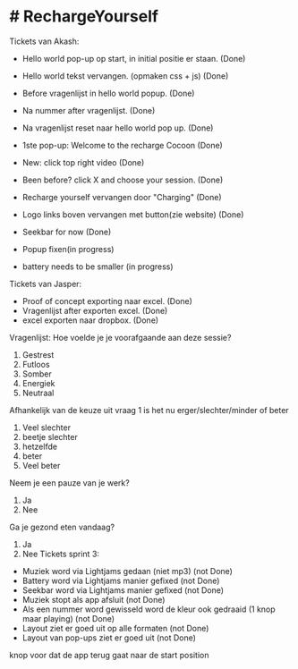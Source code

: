 # **# RechargeYourself**

Tickets van Akash:
 * Hello world pop-up op start, in initial positie er staan. (Done)
 * Hello world tekst vervangen. (opmaken css + js)  (Done)
 * Before vragenlijst in hello world popup.  (Done)
 * Na nummer after vragenlijst.  (Done)
 * Na vragenlijst reset naar hello world pop up.  (Done)

 * 1ste pop-up: Welcome to the recharge Cocoon (Done)
 * New: click top right video (Done)
 * Been before? click X and choose your session. (Done)

 * Recharge yourself vervangen door "Charging" (Done)
 * Logo links boven vervangen met button(zie website) (Done)
 * Seekbar for now (Done)
 * Popup fixen(in progress)
 * battery needs to be smaller (in progress)

Tickets van Jasper:
* Proof of concept exporting naar excel.  (Done)
* Vragenlijst after exporten excel.  (Done)
* excel exporten naar dropbox.  (Done)


Vragenlijst:
Hoe voelde je je voorafgaande aan deze sessie?
1. Gestrest
2. Futloos
3. Somber
4. Energiek
5. Neutraal

Afhankelijk van de keuze uit vraag 1 is het nu erger/slechter/minder of beter
1. Veel slechter
2. beetje slechter
3. hetzelfde
4. beter 
5. Veel beter

Neem je een pauze van je werk?
1. Ja
2. Nee

Ga je gezond eten vandaag?
1. Ja
2. Nee
Tickets sprint 3:
 * Muziek word via Lightjams gedaan (niet mp3) (not Done)
 * Battery word via Lightjams manier gefixed (not Done)
 * Seekbar word via Lightjams manier gefixed (not Done)
 * Muziek stopt als app afsluit (not Done)
 * Als een nummer word gewisseld word de kleur ook gedraaid (1 knop maar playing) (not Done)
 * Layout ziet er goed uit op alle formaten (not Done)
 * Layout van pop-ups ziet er goed uit (not Done)



knop voor dat de app terug gaat naar de start position